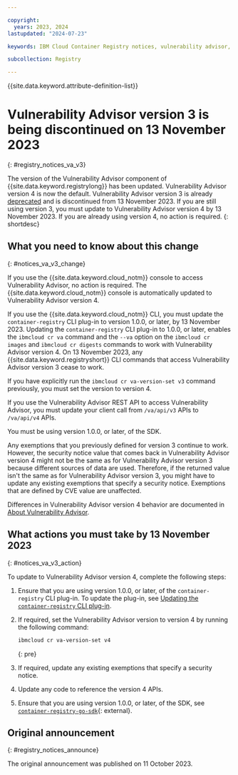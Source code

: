 ```yaml
---

copyright:
  years: 2023, 2024
lastupdated: "2024-07-23"

keywords: IBM Cloud Container Registry notices, vulnerability advisor, change, update, actions, sdk, code, api, cli, version 4, version 3

subcollection: Registry

---
```


{{site.data.keyword.attribute-definition-list}}

# Vulnerability Advisor version 3 is being discontinued on 13 November 2023
{: #registry_notices_va_v3}

The version of the Vulnerability Advisor component of {{site.data.keyword.registrylong}} has been updated. Vulnerability Advisor version 4 is now the default. Vulnerability Advisor version 3 is already [deprecated](/docs/Registry?topic=Registry-registry_notices_va_v4) and is discontinued from 13 November 2023. If you are still using version 3, you must update to Vulnerability Advisor version 4 by 13 November 2023. If you are already using version 4, no action is required.
{: shortdesc}

## What you need to know about this change
{: #notices_va_v3_change}

If you use the {{site.data.keyword.cloud_notm}} console to access Vulnerability Advisor, no action is required. The {{site.data.keyword.cloud_notm}} console is automatically updated to Vulnerability Advisor version 4.

If you use the {{site.data.keyword.cloud_notm}} CLI, you must update the `container-registry` CLI plug-in to version 1.0.0, or later, by 13 November 2023. Updating the `container-registry` CLI plug-in to 1.0.0, or later, enables the `ibmcloud cr va` command and the `--va` option on the `ibmcloud cr images` and `ibmcloud cr digests` commands to work with Vulnerability Advisor version 4. On 13 November 2023, any {{site.data.keyword.registryshort}} CLI commands that access Vulnerability Advisor version 3 cease to work.

If you have explicitly run the `ibmcloud cr va-version-set v3` command previously, you must set the version to version 4.

If you use the Vulnerability Advisor REST API to access Vulnerability Advisor, you must update your client call from `/va/api/v3` APIs to `/va/api/v4` APIs.

You must be using version 1.0.0, or later, of the SDK.

Any exemptions that you previously defined for version 3 continue to work. However, the security notice value that comes back in Vulnerability Advisor version 4 might not be the same as for Vulnerability Advisor version 3 because different sources of data are used. Therefore, if the returned value isn't the same as for Vulnerability Advisor version 3, you might have to update any existing exemptions that specify a security notice. Exemptions that are defined by CVE value are unaffected.

Differences in Vulnerability Advisor version 4 behavior are documented in [About Vulnerability Advisor](/docs/Registry?topic=Registry-va_index&interface=ui#about).

## What actions you must take by 13 November 2023
{: #notices_va_v3_action}

To update to Vulnerability Advisor version 4, complete the following steps:

1. Ensure that you are using version 1.0.0, or later, of the `container-registry` CLI plug-in. To update the plug-in, see [Updating the `container-registry` CLI plug-in](/docs/Registry?topic=Registry-registry_setup_cli_namespace#registry_cli_update).

2. If required, set the Vulnerability Advisor version to version 4 by running the following command:

    ```txt
    ibmcloud cr va-version-set v4
    ```
    {: pre}

3. If required, update any existing exemptions that specify a security notice.

4. Update any code to reference the version 4 APIs.

5. Ensure that you are using version 1.0.0, or later, of the SDK, see [`container-registry-go-sdk`](https://github.com/IBM/container-registry-go-sdk/releases){: external}.

## Original announcement
{: #registry_notices_announce}

The original announcement was published on 11 October 2023.

